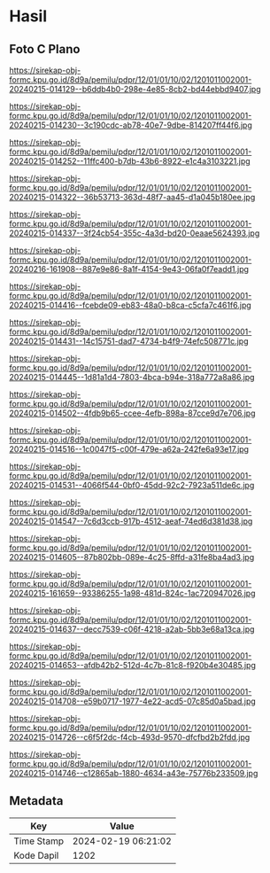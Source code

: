 # Hasil

## Foto C Plano

https://sirekap-obj-formc.kpu.go.id/8d9a/pemilu/pdpr/12/01/01/10/02/1201011002001-20240215-014129--b6ddb4b0-298e-4e85-8cb2-bd44ebbd9407.jpg

https://sirekap-obj-formc.kpu.go.id/8d9a/pemilu/pdpr/12/01/01/10/02/1201011002001-20240215-014230--3c190cdc-ab78-40e7-9dbe-814207ff44f6.jpg

https://sirekap-obj-formc.kpu.go.id/8d9a/pemilu/pdpr/12/01/01/10/02/1201011002001-20240215-014252--11ffc400-b7db-43b6-8922-e1c4a3103221.jpg

https://sirekap-obj-formc.kpu.go.id/8d9a/pemilu/pdpr/12/01/01/10/02/1201011002001-20240215-014322--36b53713-363d-48f7-aa45-d1a045b180ee.jpg

https://sirekap-obj-formc.kpu.go.id/8d9a/pemilu/pdpr/12/01/01/10/02/1201011002001-20240215-014337--3f24cb54-355c-4a3d-bd20-0eaae5624393.jpg

https://sirekap-obj-formc.kpu.go.id/8d9a/pemilu/pdpr/12/01/01/10/02/1201011002001-20240216-161908--887e9e86-8a1f-4154-9e43-06fa0f7eadd1.jpg

https://sirekap-obj-formc.kpu.go.id/8d9a/pemilu/pdpr/12/01/01/10/02/1201011002001-20240215-014416--fcebde09-eb83-48a0-b8ca-c5cfa7c461f6.jpg

https://sirekap-obj-formc.kpu.go.id/8d9a/pemilu/pdpr/12/01/01/10/02/1201011002001-20240215-014431--14c15751-dad7-4734-b4f9-74efc508771c.jpg

https://sirekap-obj-formc.kpu.go.id/8d9a/pemilu/pdpr/12/01/01/10/02/1201011002001-20240215-014445--1d81a1d4-7803-4bca-b94e-318a772a8a86.jpg

https://sirekap-obj-formc.kpu.go.id/8d9a/pemilu/pdpr/12/01/01/10/02/1201011002001-20240215-014502--4fdb9b65-ccee-4efb-898a-87cce9d7e706.jpg

https://sirekap-obj-formc.kpu.go.id/8d9a/pemilu/pdpr/12/01/01/10/02/1201011002001-20240215-014516--1c0047f5-c00f-479e-a62a-242fe6a93e17.jpg

https://sirekap-obj-formc.kpu.go.id/8d9a/pemilu/pdpr/12/01/01/10/02/1201011002001-20240215-014531--4066f544-0bf0-45dd-92c2-7923a511de6c.jpg

https://sirekap-obj-formc.kpu.go.id/8d9a/pemilu/pdpr/12/01/01/10/02/1201011002001-20240215-014547--7c6d3ccb-917b-4512-aeaf-74ed6d381d38.jpg

https://sirekap-obj-formc.kpu.go.id/8d9a/pemilu/pdpr/12/01/01/10/02/1201011002001-20240215-014605--87b802bb-089e-4c25-8ffd-a31fe8ba4ad3.jpg

https://sirekap-obj-formc.kpu.go.id/8d9a/pemilu/pdpr/12/01/01/10/02/1201011002001-20240215-161659--93386255-1a98-481d-824c-1ac720947026.jpg

https://sirekap-obj-formc.kpu.go.id/8d9a/pemilu/pdpr/12/01/01/10/02/1201011002001-20240215-014637--decc7539-c06f-4218-a2ab-5bb3e68a13ca.jpg

https://sirekap-obj-formc.kpu.go.id/8d9a/pemilu/pdpr/12/01/01/10/02/1201011002001-20240215-014653--afdb42b2-512d-4c7b-81c8-f920b4e30485.jpg

https://sirekap-obj-formc.kpu.go.id/8d9a/pemilu/pdpr/12/01/01/10/02/1201011002001-20240215-014708--e59b0717-1977-4e22-acd5-07c85d0a5bad.jpg

https://sirekap-obj-formc.kpu.go.id/8d9a/pemilu/pdpr/12/01/01/10/02/1201011002001-20240215-014726--c6f5f2dc-f4cb-493d-9570-dfcfbd2b2fdd.jpg

https://sirekap-obj-formc.kpu.go.id/8d9a/pemilu/pdpr/12/01/01/10/02/1201011002001-20240215-014746--c12865ab-1880-4634-a43e-75776b233509.jpg


## Metadata

| Key        | Value               |
| ---------- | ------------------- |
| Time Stamp | 2024-02-19 06:21:02 |
| Kode Dapil | 1202                |



